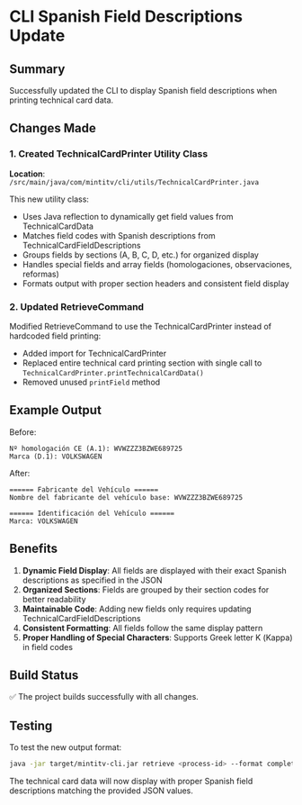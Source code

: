 # CLI Spanish Field Descriptions Update

## Summary

Successfully updated the CLI to display Spanish field descriptions when printing technical card data.

## Changes Made

### 1. Created TechnicalCardPrinter Utility Class

**Location**: `/src/main/java/com/mintitv/cli/utils/TechnicalCardPrinter.java`

This new utility class:
- Uses Java reflection to dynamically get field values from TechnicalCardData
- Matches field codes with Spanish descriptions from TechnicalCardFieldDescriptions
- Groups fields by sections (A, B, C, D, etc.) for organized display
- Handles special fields and array fields (homologaciones, observaciones, reformas)
- Formats output with proper section headers and consistent field display

### 2. Updated RetrieveCommand

Modified RetrieveCommand to use the TechnicalCardPrinter instead of hardcoded field printing:
- Added import for TechnicalCardPrinter
- Replaced entire technical card printing section with single call to `TechnicalCardPrinter.printTechnicalCardData()`
- Removed unused `printField` method

## Example Output

Before:
```
Nº homologación CE (A.1): WVWZZZ3BZWE689725
Marca (D.1): VOLKSWAGEN
```

After:
```
====== Fabricante del Vehículo ======
Nombre del fabricante del vehículo base: WVWZZZ3BZWE689725

====== Identificación del Vehículo ======
Marca: VOLKSWAGEN
```

## Benefits

1. **Dynamic Field Display**: All fields are displayed with their exact Spanish descriptions as specified in the JSON
2. **Organized Sections**: Fields are grouped by their section codes for better readability
3. **Maintainable Code**: Adding new fields only requires updating TechnicalCardFieldDescriptions
4. **Consistent Formatting**: All fields follow the same display pattern
5. **Proper Handling of Special Characters**: Supports Greek letter Κ (Kappa) in field codes

## Build Status

✅ The project builds successfully with all changes.

## Testing

To test the new output format:
```bash
java -jar target/mintitv-cli.jar retrieve <process-id> --format completo
```

The technical card data will now display with proper Spanish field descriptions matching the provided JSON values.